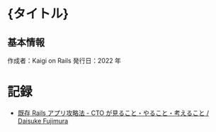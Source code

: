 # {タイトル}

## 基本情報

作成者：Kaigi on Rails
発行日：2022 年

# 記録

- [既存 Rails アプリ攻略法 - CTO が見ること・やること・考えること / Daisuke Fujimura](https://youtu.be/VupPYilamMQ)
